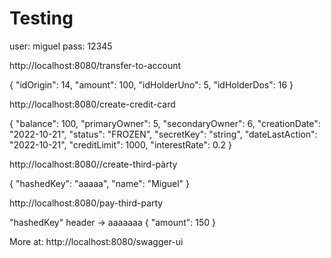 
# Testing

user: miguel
pass: 12345

http://localhost:8080/transfer-to-account

{
"idOrigin": 14,
"amount": 100,
"idHolderUno": 5,
"idHolderDos": 16
}

http://localhost:8080/create-credit-card

{
"balance": 100,
"primaryOwner": 5,
"secondaryOwner": 6,
"creationDate": "2022-10-21",
"status": "FROZEN",
"secretKey": "string",
"dateLastAction": "2022-10-21",
"creditLimit": 1000,
"interestRate": 0.2
}

http://localhost:8080//create-third-pàrty

{
"hashedKey": "aaaaa",
"name": "Miguel"
}

http://localhost:8080/pay-third-party

"hashedKey" header -> aaaaaaa
{
"amount": 150
}

More at: http://localhost:8080/swagger-ui